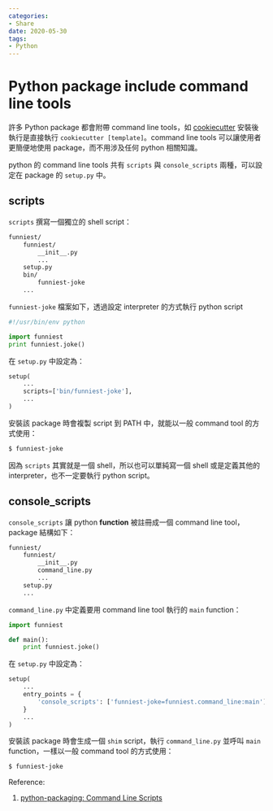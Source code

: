 ```yaml
---
categories:
- Share
date: 2020-05-30
tags:
- Python
---
```


# Python package include command line tools

許多 Python package 都會附帶 command line tools，如 [cookiecutter](https://github.com/cookiecutter/cookiecutter) 安裝後執行是直接執行 ```cookiecutter [template]```。command line tools 可以讓使用者更簡便地使用 package，而不用涉及任何 python 相關知識。

python 的 command line tools 共有 ```scripts``` 與 ```console_scripts``` 兩種，可以設定在 package 的 ```setup.py``` 中。

## scripts

```scripts``` 撰寫一個獨立的 shell script：

```txt
funniest/
    funniest/
        __init__.py
        ...
    setup.py
    bin/
        funniest-joke
    ...
```

```funniest-joke``` 檔案如下，透過設定 interpreter 的方式執行 python script

```python
#!/usr/bin/env python

import funniest
print funniest.joke()
```

在 ```setup.py``` 中設定為：

```python
setup(
    ...
    scripts=['bin/funniest-joke'],
    ...
)
```

安裝該 package 時會複製 script 到 PATH 中，就能以一般 command tool 的方式使用：

```bash
$ funniest-joke
```

因為 ```scripts``` 其實就是一個 shell，所以也可以單純寫一個 shell 或是定義其他的 interpreter，也不一定要執行 python script。

## console_scripts

```console_scripts``` 讓 python **function** 被註冊成一個 command line tool，package 結構如下：

```txt
funniest/
    funniest/
        __init__.py
        command_line.py
        ...
    setup.py
    ...
```

```command_line.py``` 中定義要用 command line tool 執行的 ```main``` function：

```python
import funniest

def main():
    print funniest.joke()
```

在 ```setup.py``` 中設定為：

```python
setup(
    ...
    entry_points = {
        'console_scripts': ['funniest-joke=funniest.command_line:main'],
    }
    ...
)
```

安裝該 package 時會生成一個 ```shim``` script，執行 ```command_line.py``` 並呼叫 ```main``` function，一樣以一般 command tool 的方式使用：

```bash
$ funniest-joke
```

Reference:

1. [python-packaging: Command Line Scripts](https://python-packaging.readthedocs.io/en/latest/command-line-scripts.html)
